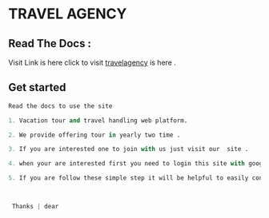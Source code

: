 # TRAVEL AGENCY

## Read The Docs :

Visit Link is here click to visit [travelagency](https://pip.pypa.io/en/stable/) is here .

## Get started

```python
Read the docs to use the site

1. Vacation tour and travel handling web platform.

2. We provide offering tour in yearly two time .

3. If you are interested one to join with us just visit our  site .

4. when your are interested first you need to login this site with google login and then you will be communicate.

5. If you are follow these simple step it will be helpful to easily connect with us and to share your information .



 Thanks | dear

```

